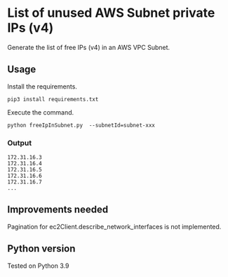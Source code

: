 # List of unused AWS Subnet private IPs (v4)

Generate the list of free IPs (v4) in an AWS VPC Subnet.

## Usage

Install the requirements.

```
pip3 install requirements.txt
```

Execute the command.

```
python freeIpInSubnet.py  --subnetId=subnet-xxx
```

### Output

```
172.31.16.3
172.31.16.4
172.31.16.5
172.31.16.6
172.31.16.7
...
```

## Improvements needed

Pagination for ec2Client.describe_network_interfaces is not implemented.

## Python version

Tested on Python 3.9
